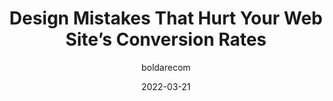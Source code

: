 ---
author: boldarecom
date: 2022-03-21
permalink: false
publisher: uxmatters
tags:
  - design
  - user-experience
  - conversion
target_url: https://www.uxmatters.com/mt/archives/2022/03/design-mistakes-that-hurt-your-web-sites-conversion-rates.php
title: Design Mistakes That Hurt Your Web Site’s Conversion Rates
---